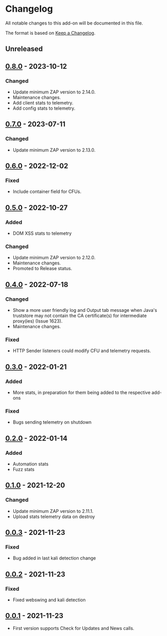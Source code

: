 # Changelog
All notable changes to this add-on will be documented in this file.

The format is based on [Keep a Changelog](https://keepachangelog.com/en/1.0.0/).

## Unreleased


## [0.8.0] - 2023-10-12
### Changed
- Update minimum ZAP version to 2.14.0.
- Maintenance changes.
- Add client stats to telemetry.
- Add config stats to telemetry.

## [0.7.0] - 2023-07-11
### Changed
- Update minimum ZAP version to 2.13.0.

## [0.6.0] - 2022-12-02
### Fixed
- Include container field for CFUs.

## [0.5.0] - 2022-10-27
### Added
- DOM XSS stats to telemetry

### Changed
- Update minimum ZAP version to 2.12.0.
- Maintenance changes.
- Promoted to Release status.

## [0.4.0] - 2022-07-18
### Changed
- Show a more user friendly log and Output tab message when Java's truststore may not contain the CA certificate(s) for intermediate proxy(ies) (Issue 1623).
- Maintenance changes.

### Fixed
- HTTP Sender listeners could modify CFU and telemetry requests.

## [0.3.0] - 2022-01-21
### Added
- More stats, in preparation for them being added to the respective add-ons
### Fixed
- Bugs sending telemetry on shutdown

## [0.2.0] - 2022-01-14
### Added
- Automation stats
- Fuzz stats

## [0.1.0] - 2021-12-20
### Changed
- Update minimum ZAP version to 2.11.1.
- Upload stats telemetry data on destroy

## [0.0.3] - 2021-11-23
### Fixed
- Bug added in last kali detection change

## [0.0.2] - 2021-11-23

### Fixed
- Fixed webswing and kali detection

## [0.0.1] - 2021-11-23

- First version supports Check for Updates and News calls.

[0.8.0]: https://github.com/zaproxy/zap-extensions/releases/callhome-v0.8.0
[0.7.0]: https://github.com/zaproxy/zap-extensions/releases/callhome-v0.7.0
[0.6.0]: https://github.com/zaproxy/zap-extensions/releases/callhome-v0.6.0
[0.5.0]: https://github.com/zaproxy/zap-extensions/releases/callhome-v0.5.0
[0.4.0]: https://github.com/zaproxy/zap-extensions/releases/callhome-v0.4.0
[0.3.0]: https://github.com/zaproxy/zap-extensions/releases/callhome-v0.3.0
[0.2.0]: https://github.com/zaproxy/zap-extensions/releases/callhome-v0.2.0
[0.1.0]: https://github.com/zaproxy/zap-extensions/releases/callhome-v0.1.0
[0.0.3]: https://github.com/zaproxy/zap-extensions/releases/callhome-v0.0.3
[0.0.2]: https://github.com/zaproxy/zap-extensions/releases/callhome-v0.0.2
[0.0.1]: https://github.com/zaproxy/zap-extensions/releases/callhome-v0.0.1
